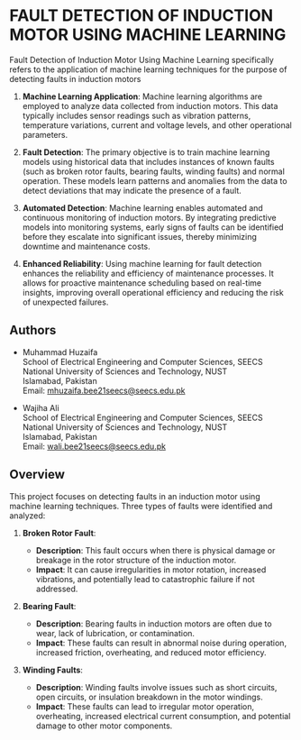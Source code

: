 # FAULT DETECTION OF INDUCTION MOTOR USING MACHINE LEARNING
Fault Detection of Induction Motor Using Machine Learning specifically refers to the application of machine learning techniques for the purpose of detecting faults in induction motors
1. **Machine Learning Application**: Machine learning algorithms are employed to analyze data collected from induction motors. This data typically includes sensor readings such as vibration patterns, temperature variations, current and voltage levels, and other operational parameters.

2. **Fault Detection**: The primary objective is to train machine learning models using historical data that includes instances of known faults (such as broken rotor faults, bearing faults, winding faults) and normal operation. These models learn patterns and anomalies from the data to detect deviations that may indicate the presence of a fault.

3. **Automated Detection**: Machine learning enables automated and continuous monitoring of induction motors. By integrating predictive models into monitoring systems, early signs of faults can be identified before they escalate into significant issues, thereby minimizing downtime and maintenance costs.

4. **Enhanced Reliability**: Using machine learning for fault detection enhances the reliability and efficiency of maintenance processes. It allows for proactive maintenance scheduling based on real-time insights, improving overall operational efficiency and reducing the risk of unexpected failures.


## Authors
- Muhammad Huzaifa  
  School of Electrical Engineering and Computer Sciences, SEECS  
  National University of Sciences and Technology, NUST  
  Islamabad, Pakistan  
  Email: mhuzaifa.bee21seecs@seecs.edu.pk

- Wajiha Ali  
  School of Electrical Engineering and Computer Sciences, SEECS  
  National University of Sciences and Technology, NUST  
  Islamabad, Pakistan  
  Email: wali.bee21seecs@seecs.edu.pk


## Overview
This project focuses on detecting faults in an induction motor using machine learning techniques. Three types of faults were identified and analyzed:

1. **Broken Rotor Fault**: 
   - **Description**: This fault occurs when there is physical damage or breakage in the rotor structure of the induction motor.
   - **Impact**: It can cause irregularities in motor rotation, increased vibrations, and potentially lead to catastrophic failure if not addressed.

2. **Bearing Fault**: 
   - **Description**: Bearing faults in induction motors are often due to wear, lack of lubrication, or contamination.
   - **Impact**: These faults can result in abnormal noise during operation, increased friction, overheating, and reduced motor efficiency.

3. **Winding Faults**: 
   - **Description**: Winding faults involve issues such as short circuits, open circuits, or insulation breakdown in the motor windings.
   - **Impact**: These faults can lead to irregular motor operation, overheating, increased electrical current consumption, and potential damage to other motor components.

